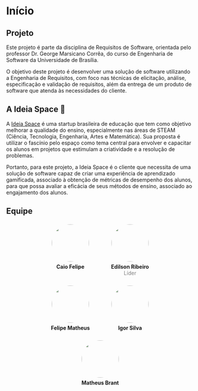 # Início

## Projeto

Este projeto é parte da disciplina de Requisitos de Software, orientada pelo professor Dr. George Marsicano Corrêa, do curso de Engenharia de Software da Universidade de Brasília.

O objetivo deste projeto é desenvolver uma solução de software utilizando a Engenharia de Requisitos, com foco nas técnicas de elicitação, análise, especificação e validação de requisitos, além da entrega de um produto de software que atenda às necessidades do cliente.

## A Ideia Space 🚀

A [Ideia Space](https://www.ideiaspace.com.br/) é uma startup brasileira de educação que tem como objetivo melhorar a qualidade do ensino, especialmente nas áreas de STEAM (Ciência, Tecnologia, Engenharia, Artes e Matemática). Sua proposta é utilizar o fascínio pelo espaço como tema central para envolver e capacitar os alunos em projetos que estimulam a criatividade e a resolução de problemas.

Portanto, para este projeto, a Ideia Space é o cliente que necessita de uma solução de software capaz de criar uma experiência de aprendizado gamificada, associado à obtenção de métricas de desempenho dos alunos, para que possa avaliar a eficácia de seus métodos de ensino, associado ao engajamento dos alunos.

## Equipe

<div style="display: flex; justify-content: center; gap: 20px; flex-wrap: wrap; width: 80%; margin: 0 auto;">

<div style="text-align: center;">
    <a href="https://github.com/caio-felipee" target="_blank"><img src="https://github.com/caio-felipee.png" width="100" style="border-radius: 50%; margin: 5px 20px 5px 20px;"/></a>
    <p style="margin: 0 0 0 0"><strong>Caio Felipe</strong></p>
</div>

<div style="text-align: center;">
    <a href="https://github.com/Edilson-r-jr" target="_blank"><img src="https://github.com/Edilson-r-jr.png" width="100" style="border-radius: 50%; margin: 5px 20px 5px 20px;"/> </a>
    <p style="margin: 0 0 0 0"><strong>Edilson Ribeiro</strong></p>
    <p style="color: gray; margin: 0 0;">Líder</p>
</div>

<div style="text-align: center;">
    <a href="https://github.com/femathrl" target="_blank"><img src="https://github.com/femathrl.png" width="100" style="border-radius: 50%; margin: 5px 20px 5px 20px;"/></a>
    <p style="margin: 0 0 0 0"><strong>Felipe Matheus</strong></p>
</div>

<div style="text-align: center;">
    <a href="https://github.com/IgorSPaiva" target="_blank"><img src="https://github.com/IgorSPaiva.png" width="100" style="border-radius: 50%; margin: 5px 20px 5px 20px;"/></a>
    <p style="margin: 0 0 0 0"><strong>Igor Silva</strong></p>
</div>

<div style="text-align: center;">
    <a href="https://github.com/Matheussbrant" target="_blank"><img src="https://github.com/Matheussbrant.png" width="100" style="border-radius: 50%; margin: 5px 20px 5px 20px;"/></a>
    <p style="margin: 0 0 0 0"><strong>Matheus Brant</strong></p>
</div>
</div>